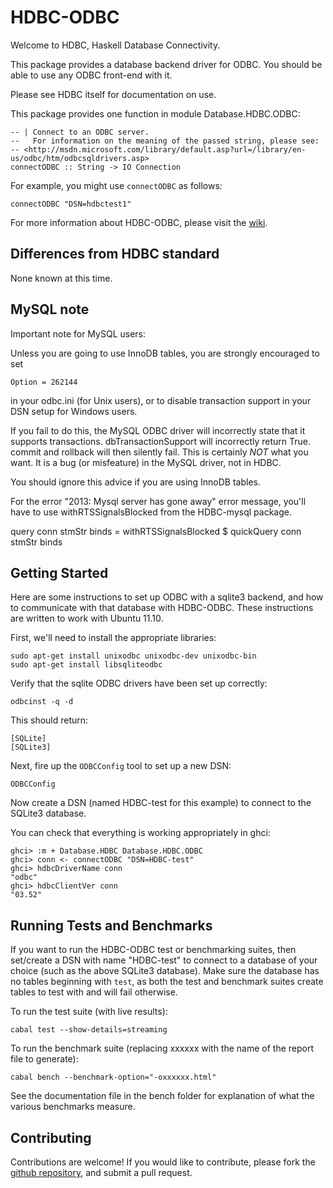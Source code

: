 HDBC-ODBC
=========

Welcome to HDBC, Haskell Database Connectivity.

This package provides a database backend driver for ODBC.  You should
be able to use any ODBC front-end with it.

Please see HDBC itself for documentation on use.

This package provides one function in module Database.HDBC.ODBC:

    -- | Connect to an ODBC server.
    --   For information on the meaning of the passed string, please see:
    -- <http://msdn.microsoft.com/library/default.asp?url=/library/en-us/odbc/htm/odbcsqldrivers.asp>
    connectODBC :: String -> IO Connection

For example, you might use `connectODBC` as follows:

    connectODBC "DSN=hdbctest1"

For more information about HDBC-ODBC,
please visit the [wiki](https://github.com/hdbc/hdbc-odbc/wiki).

Differences from HDBC standard
------------------------------

None known at this time.

MySQL note
----------

Important note for MySQL users:

Unless you are going to use InnoDB tables, you are strongly encouraged to set

    Option = 262144

in your odbc.ini (for Unix users), or to disable transaction support in your
DSN setup for Windows users.

If you fail to do this, the MySQL ODBC driver will incorrectly state that it
supports transactions.  dbTransactionSupport will incorrectly return True.
commit and rollback will then silently fail.  This is certainly *NOT* what you
want.  It is a bug (or misfeature) in the MySQL driver, not in HDBC.

You should ignore this advice if you are using InnoDB tables.

For the error "2013: Mysql server has gone away" error message, you'll have to
use withRTSSignalsBlocked from the HDBC-mysql package.

query conn stmStr binds = withRTSSignalsBlocked $ quickQuery conn stmStr binds

Getting Started
---------------

Here are some instructions to set up ODBC with a sqlite3 backend, and how
to communicate with that database with HDBC-ODBC.
These instructions are written to work with Ubuntu 11.10. 

First, we'll need to install the appropriate libraries:

    sudo apt-get install unixodbc unixodbc-dev unixodbc-bin
    sudo apt-get install libsqliteodbc

Verify that the sqlite ODBC drivers have been set up correctly:

    odbcinst -q -d
This should return:

    [SQLite]
    [SQLite3]

Next, fire up the `ODBCConfig` tool to set up a new DSN:

    ODBCConfig

Now create a DSN (named HDBC-test for this example) to connect to the SQLite3 
database. 

You can check that everything is working appropriately in ghci:

    ghci> :m + Database.HDBC Database.HDBC.ODBC
    ghci> conn <- connectODBC "DSN=HDBC-test"
    ghci> hdbcDriverName conn
    "odbc"
    ghci> hdbcClientVer conn
    "03.52"

Running Tests and Benchmarks
----------------------------

If you want to run the HDBC-ODBC test or benchmarking suites, then set/create a
DSN with name "HDBC-test" to connect to a database of your choice (such as the
above SQLite3 database). Make sure the database has no tables beginning with 
`test`, as both the test and benchmark suites create tables to test with and
will fail otherwise.

To run the test suite (with live results):

    cabal test --show-details=streaming

To run the benchmark suite (replacing xxxxxx with the name of the report file
to generate):

    cabal bench --benchmark-option="-oxxxxxx.html"

See the documentation file in the bench folder for explanation of what the
various benchmarks measure.

Contributing
------------

Contributions are welcome! If you would like to contribute, please fork the
[github repository](https://github.com/hdbc/hdbc-odbc), and submit a pull
request.

